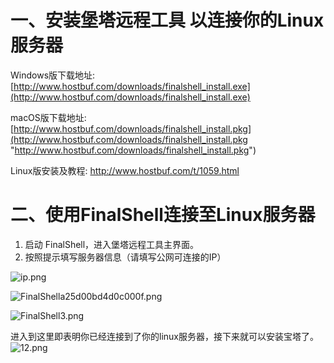 # 一、安装堡塔远程工具 以连接你的Linux服务器
Windows版下载地址:
[http://www.hostbuf.com/downloads/finalshell_install.exe](http://www.hostbuf.com/downloads/finalshell_install.exe)

macOS版下载地址:
[http://www.hostbuf.com/downloads/finalshell_install.pkg](http://www.hostbuf.com/downloads/finalshell_install.pkg "http://www.hostbuf.com/downloads/finalshell_install.pkg")

Linux版安装及教程:
http://www.hostbuf.com/t/1059.html

# 二、使用FinalShell连接至Linux服务器

1. 启动 FinalShell，进入堡塔远程工具主界面。
2. 按照提示填写服务器信息（请填写公网可连接的IP）

![ip.png](https://cdn.lixingyong.com/2021/11/14/ip.png)

![FinalShella25d00bd4d0c000f.png](https://cdn.lixingyong.com/2021/11/14/FinalShella25d00bd4d0c000f.png)

![FinalShell3.png](https://cdn.lixingyong.com/2021/11/14/FinalShell3.png)

进入到这里即表明你已经连接到了你的linux服务器，接下来就可以安装宝塔了。![12.png](https://cdn.lixingyong.com/2021/11/14/12.png)
